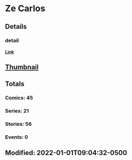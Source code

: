 # Ze  Carlos 
## Details
### detail
#### [Link](http://marvel.com/comics/creators/13898/ze_carlos?utm_campaign=apiRef&utm_source=225578a89fc76f3d20fbffda5d17a88d)
## [Thumbnail](http://i.annihil.us/u/prod/marvel/i/mg/b/40/image_not_available.jpg)
## Totals
### Comics: 45
### Series: 21
### Stories: 56
### Events: 0
## Modified: 2022-01-01T09:04:32-0500